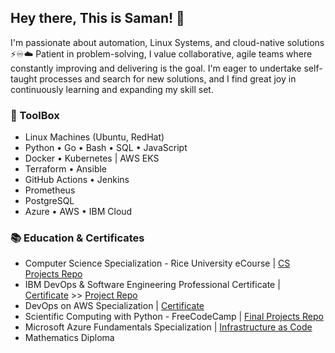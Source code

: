 ## Hey there, This is Saman! 👋
I'm passionate about automation, Linux Systems, and cloud-native solutions ⚡️♾☁️
Patient in problem-solving, I value collaborative, agile teams where constantly improving and delivering is the goal. I'm eager to undertake self-taught processes and search for new solutions, and I find great joy in continuously learning and expanding my skill set.

### 🧰 ToolBox
- Linux Machines (Ubuntu, RedHat)
- Python • Go • Bash • SQL • JavaScript
- Docker • Kubernetes | AWS EKS
- Terraform • Ansible
- GitHub Actions • Jenkins
- Prometheus
- PostgreSQL
- Azure • AWS • IBM Cloud

### 📚 Education & Certificates
- Computer Science Specialization - Rice University eCourse | [CS Projects Repo](https://github.com/samanxsy/Rice-university-CS-projects)
- IBM DevOps & Software Engineering Professional Certificate | [Certificate](https://coursera.org/share/c5055d7c2b497e4cf7faae9746c4f495) >> [Project Repo](https://github.com/samanxsy/devops-capstone-project)
- DevOps on AWS Specialization | [Certificate](https://coursera.org/share/6122e2fba8b5c109afb3997b7f855f9b)
- Scientific Computing with Python - FreeCodeCamp | [Final Projects Repo](https://github.com/samanxsy/fcc-scientific-computing-w-python)
- Microsoft Azure Fundamentals Specialization | [Infrastructure as Code](https://github.com/samanxsy/Terraform)
- Mathematics Diploma
